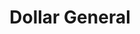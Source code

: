 ---
title: "Dollar General"
url: /zanesville/dollar-general-west-main-street/
shop: variety store
---